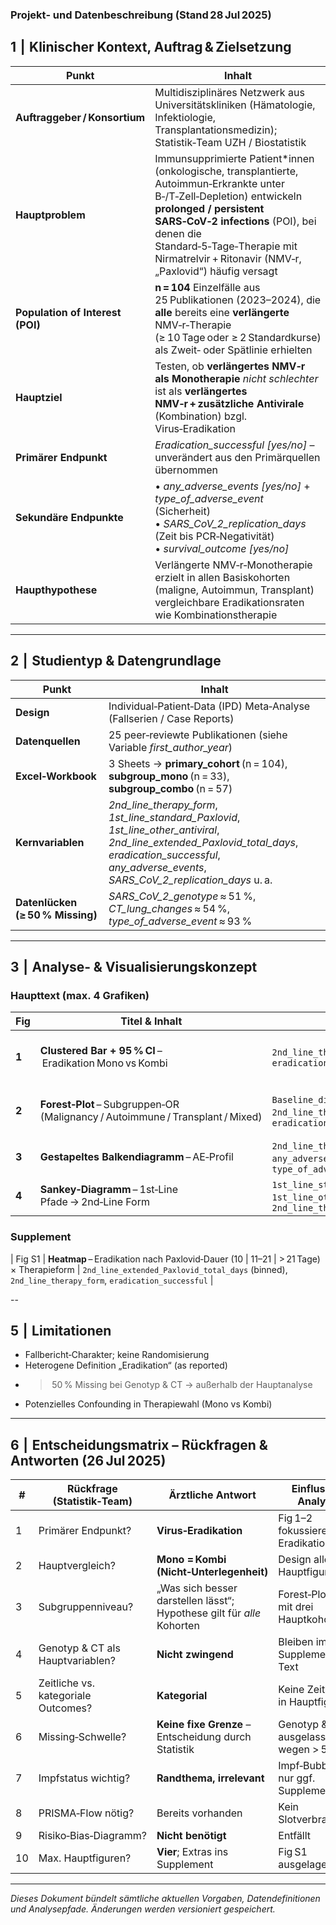 ### **Projekt‑ und Datenbeschreibung (Stand 28 Jul 2025)**

## 1  |  Klinischer Kontext, Auftrag & Zielsetzung
| Punkt | Inhalt |
|-------|--------|
| **Auftraggeber / Konsortium** | Multidisziplinäres Netzwerk aus Universitäts­kliniken (Hämatologie, Infektiologie, Transplantationsmedizin); Statistik‑Team UZH / Biostatistik |
| **Hauptproblem** | Immunsupprimierte Patient\*innen (onkologische, transplantierte, Autoimmun‑Erkrankte unter B‑/T‑Zell‑Depletion) entwickeln **prolonged / persistent SARS‑CoV‑2 infections** (POI), bei denen die Standard‑5‑Tage‑Therapie mit Nirmatrelvir + Ritonavir (NMV‑r, „Paxlovid“) häufig versagt |
| **Population of Interest (POI)** | **n = 104** Einzelfälle aus 25 Publikationen (2023–2024), die **alle** bereits eine **verlängerte** NMV‑r‑Therapie (≥ 10 Tage oder ≥ 2 Standardkurse) als Zweit‑ oder Spätlinie erhielten |
| **Hauptziel** | Testen, ob **verlängertes NMV‑r als Monotherapie** *nicht schlechter* ist als **verlängertes NMV‑r + zusätzliche Antivirale** (Kombination) bzgl. Virus‑Eradikation |
| **Primärer Endpunkt** | *Eradication_successful [yes/no]* – unverändert aus den Primärquellen übernommen |
| **Sekundäre Endpunkte** | • *any_adverse_events [yes/no]* + *type_of_adverse_event* (Sicherheit)  <br>• *SARS_CoV_2_replication_days* (Zeit bis PCR‑Negativität)  <br>• *survival_outcome [yes/no]* |
| **Haupt­hypothese** | Verlängerte NMV‑r‑Monotherapie erzielt in allen Basis­kohorten (maligne, Autoimmun, Transplant) vergleichbare Eradikations­raten wie Kombinations­therapie |

---

## 2  |  Studientyp & Datengrundlage
| Punkt | Inhalt |
|-------|--------|
| **Design** | Individual‑Patient‑Data (IPD) Meta‑Analyse (Fallserien / Case Reports) |
| **Datenquellen** | 25 peer‑reviewte Publikationen (siehe Variable *first_author_year*) |
| **Excel‑Workbook** | 3 Sheets → **primary_cohort** (n = 104), **subgroup_mono** (n = 33), **subgroup_combo** (n = 57) |
| **Kern­variablen** | *2nd_line_therapy_form*, *1st_line_standard_Paxlovid*, *1st_line_other_antiviral*, *2nd_line_extended_Paxlovid_total_days*, *eradication_successful*, *any_adverse_events*, *SARS_CoV_2_replication_days* u. a. |
| **Datenlücken (≥ 50 % Missing)** | *SARS_CoV_2_genotype* ≈ 51 %, *CT_lung_changes* ≈ 54 %, *type_of_adverse_event* ≈ 93 % |

---

## 3  |  Analyse‑ & Visualisierungskonzept

### Haupttext (max. 4 Grafiken)
| Fig | Titel & Inhalt | Datenspalten | Zweck |
|-----|----------------|--------------|-------|
| **1** | **Clustered Bar + 95 % CI** – Eradikation Mono vs Kombi | `2nd_line_therapy_form`, `eradication_successful` | Direktvergleich; Risk‑Difference & Risk Ratio annotiert |
| **2** | **Forest‑Plot** – Subgruppen‑OR (Malignancy / Autoimmune / Transplant / Mixed) | `Baseline_disease_cohort`, `2nd_line_therapy_form`, `eradication_successful` | Prüft Konsistenz der Haupt­hypothese |
| **3** | **Gestapeltes Balkendiagramm** – AE‑Profil | `2nd_line_therapy_form`, `any_adverse_events`, `type_of_adverse_event` | Sicherheits­vergleich |
| **4** | **Sankey‑Diagramm** – 1st‑Line Pfade → 2nd‑Line Form | `1st_line_standard_Paxlovid`, `1st_line_other_antiviral` (binarisiert), `2nd_line_therapy_form` | Kontextualisiert Therapie­wege |

### Supplement
| Fig S1 | **Heatmap** – Eradikation nach Paxlovid‑Dauer (10 | 11–21 | > 21 Tage) × Therapieform | `2nd_line_extended_Paxlovid_total_days` (binned), `2nd_line_therapy_form`, `eradication_successful` |

--

## 5  |  Limitationen
- Fallbericht‑Charakter; keine Randomisierung  
- Heterogene Definition „Eradikation“ (as reported)  
- > 50 % Missing bei Genotyp & CT → außerhalb der Hauptanalyse  
- Potenzielles Confounding in Therapie­wahl (Mono vs Kombi)  

---

## 6  |  Entscheidungsmatrix – Rückfragen & Antworten (26 Jul 2025)

| # | Rückfrage (Statistik‑Team) | Ärztliche Antwort | Einfluss auf Analysen |
|---|---------------------------|-------------------|-----------------------|
| 1 | Primärer Endpunkt? | **Virus‑Eradikation** | Fig 1–2 fokussieren auf Eradikation |
| 2 | Haupt­vergleich? | **Mono = Kombi (Nicht‑Unterlegenheit)** | Design aller Hauptfiguren |
| 3 | Subgruppen­niveau? | „Was sich besser darstellen lässt“; Hypothese gilt für *alle* Kohorten | Forest‑Plot (Fig 2) mit drei Hauptkohorten |
| 4 | Genotyp & CT als Haupt­variablen? | **Nicht zwingend** | Bleiben im Supplement / Text |
| 5 | Zeitliche vs. kategoriale Outcomes? | **Kategorial** | Keine Zeitachsen in Hauptfiguren |
| 6 | Missing‑Schwelle? | **Keine fixe Grenze** – Entscheidung durch Statistik | Genotyp & CT ausgelassen wegen > 50 % |
| 7 | Impfstatus wichtig? | **Randthema, irrelevant** | Impf‑Bubble‑Plots nur ggf. Supplement |
| 8 | PRISMA‑Flow nötig? | Bereits vorhanden | Kein Slotverbrauch |
| 9 | Risiko‑Bias‑Diagramm? | **Nicht benötigt** | Entfällt |
| 10 | Max. Haupt­figuren? | **Vier**; Extras ins Supplement | Fig S1 ausgelagert |

---

*Dieses Dokument bündelt sämtliche aktuellen Vorgaben, Daten­definitionen und Analysepfade. Änderungen werden versioniert gespeichert.*

